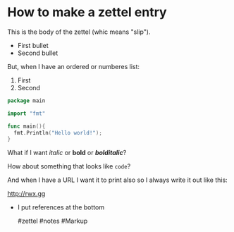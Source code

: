 # How to make a zettel entry

This is the body of the zettel (whic means "slip").

* First bullet
* Second bullet

But, when I have an ordered or numberes list:

1. First
2. Second

```go
package main

import "fmt"

func main(){
  fmt.Println("Hello world!");
}
```

What if I want *italic* or **bold** or ***bolditalic***?

How about something that looks like `code`?

And when I have a URL I want it to print also so I always write it out like this:

http://rwx.gg

* I put references at the bottom

    #zettel #notes #Markup
